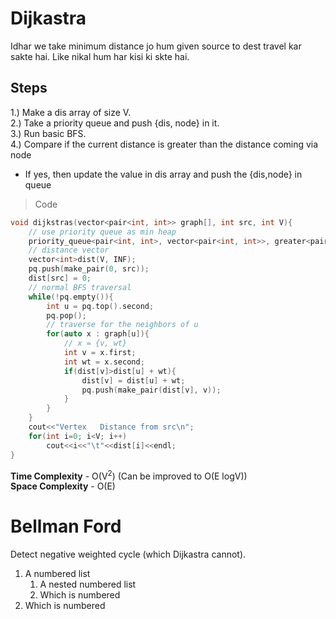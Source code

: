 # Dijkastra

Idhar we take minimum distance jo hum given source to dest travel kar sakte hai. Like nikal hum har kisi ki skte hai.

## Steps

1.) Make a dis array of size V. <br/>
2.) Take a priority queue and push {dis, node} in it. <br/>
3.) Run basic BFS. <br/>
4.) Compare if the current distance is greater than the distance coming via node <br/>
- If yes, then update the value in dis array and push the {dis,node} in queue <br/>

> Code

``` c++
void dijkstras(vector<pair<int, int>> graph[], int src, int V){
    // use priority queue as min heap
    priority_queue<pair<int, int>, vector<pair<int, int>>, greater<pair<int, int>>> pq;
    // distance vector
    vector<int>dist(V, INF);
    pq.push(make_pair(0, src));
    dist[src] = 0;
    // normal BFS traversal
    while(!pq.empty()){
        int u = pq.top().second;
        pq.pop();
        // traverse for the neighbors of u
        for(auto x : graph[u]){
            // x = {v, wt}
            int v = x.first;
            int wt = x.second;
            if(dist[v]>dist[u] + wt){
                dist[v] = dist[u] + wt;
                pq.push(make_pair(dist[v], v));
            }
        }
    }
    cout<<"Vertex   Distance from src\n";
    for(int i=0; i<V; i++)
        cout<<i<<"\t"<<dist[i]<<endl;
}

```

**Time Complexity** - O(V<sup>2</sup>) (Can be improved to O(E logV)) <br/>
**Space Complexity** - O(E)

# Bellman Ford

Detect negative weighted cycle (which Dijkastra cannot). <br/>

1. A numbered list
    1. A nested numbered list
    2. Which is numbered
2. Which is numbered